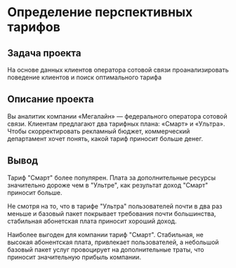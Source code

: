 # Определение перспективных тарифов

## Задача проекта

На основе данных клиентов оператора сотовой связи проанализировать поведение клиентов и поиск оптимального тарифа

## Описание проекта

Вы аналитик компании «Мегалайн» — федерального оператора сотовой связи. Клиентам предлагают два тарифных плана: «Смарт» и «Ультра». Чтобы скорректировать рекламный бюджет, коммерческий департамент хочет понять, какой тариф приносит больше денег.

## Вывод

Тариф "Смарт" более популярен. Плата за дополнительные ресурсы значительно дороже чем в "Ультре", как результат доход "Смарт" приносит больше.

Не смотря на то, что в тарифе "Ультра" пользователей почти в два раз меньше и базовый пакет покрывает требования почти большинства, стабильная абонетская плата приносит хороший доход.

Наиболее выгоден для компании тариф "Смарт". Стабильная, не высокая абонентская плата, привлекает пользователей, а небольшой базовый пакет услуг провоцирует на дополнительные траты, что приносит значительную прибыль компании.
